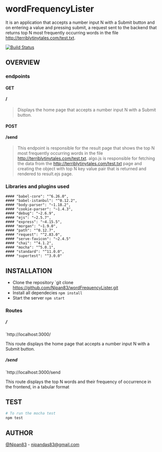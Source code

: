 # wordFrequencyLister
It is an application that accepts a number input N with a Submit button and on entering a value and pressing submit, a request sent to the backend that returns top N most frequently occurring words in the file  http://terriblytinytales.com/test.txt.


[![Build Status](https://travis-ci.org/Nipan83/wordfrequencylister.svg?branch=master)](https://travis-ci.org/Nipan83/wordfrequencylister.svg?branch=master)

## OVERVIEW
### endpoints

#### GET
#### /
> Displays the home page that accepts a number input N with a Submit button.

#### POST
#### /send
> This endpoint is responsible for the result page that shows the top N most frequently occurring words in the file  http://terriblytinytales.com/test.txt.
> algo.js is responsible for fetching the data from the http://terriblytinytales.com/test.txt page and creating the object with top N key value pair that is returned and rendered to result.ejs page.

### Libraries and plugins used

    #### "babel-core": "^6.26.0",
    #### "babel-istanbul": "^0.12.2",
    #### "body-parser": "~1.18.2",
    #### "cookie-parser": "~1.4.3",
    #### "debug": "~2.6.9",
    #### "ejs": "~2.5.7",
    #### "express": "~4.15.5",
    #### "morgan": "~1.9.0",
    #### "path": "^0.12.7",
    #### "request": "^2.83.0",
    #### "serve-favicon": "~2.4.5"
    #### "chai": "^4.1.2",
    #### "mocha": "^5.0.1",
    #### "standard": "^11.0.0",
    #### "supertest": "^3.0.0"
   



## INSTALLATION 

- Clone the repository `git clone https://github.com/Nipan83/wordFrequencyLister.git
- Install all dependecies `npm install`
- Start the server `npm start`



### Routes 

##### /

 `http://localhost:3000/ 
 
 This route displays the home page that accepts a number input N with a Submit button.
 
 
 ##### /send
 
 `http://localhost:3000/send
 
  This route displays the top N words and their frequency of occurrence in the frontend, in a tabular format
 
 

## TEST

```sh
# To run the mocha test
npm test
```

## AUTHOR 

[@Nipan83](https://github.com/Nipan83) - nipandas83@gmail.com
